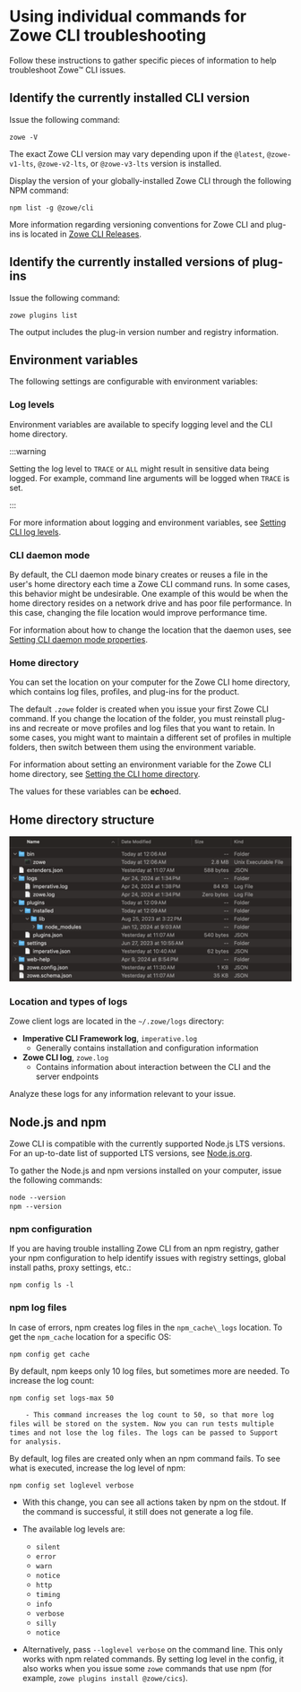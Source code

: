 # Using individual commands for Zowe CLI troubleshooting

Follow these instructions to gather specific pieces of information to help troubleshoot Zowe&trade; CLI issues.

## Identify the currently installed CLI version

Issue the following command:

```
zowe -V
```

The exact Zowe CLI version may vary depending upon if the `@latest`, `@zowe-v1-lts`, `@zowe-v2-lts`, or `@zowe-v3-lts` version is installed.

Display the version of your globally-installed Zowe CLI through the following NPM command:

```
npm list -g @zowe/cli
```

More information regarding versioning conventions for Zowe CLI and plug-ins is located in [Zowe CLI Releases](https://github.com/zowe/zowe-cli/blob/1ec04a68c7b86acebc26e2af834ce48192794ea0/RELEASE_HISTORY.md).

## Identify the currently installed versions of plug-ins

Issue the following command:

```
zowe plugins list
```

The output includes the plug-in version number and registry information.

## Environment variables

The following settings are configurable with environment variables:

### Log levels

Environment variables are available to specify logging level and the CLI home directory.

:::warning

Setting the log level to `TRACE` or `ALL` might result in sensitive data being logged. For example, command line arguments will be logged when `TRACE` is set.

:::

For more information about logging and environment variables, see [Setting CLI log levels](../../user-guide/cli-configuringcli-ev.md#setting-cli-log-levels). 

### CLI daemon mode

By default, the CLI daemon mode binary creates or reuses a file in the user's home directory each time a Zowe CLI command runs. In some cases, this behavior might be undesirable. One example of this would be when the home directory resides on a network drive and has poor file performance. In this case, changing the file location would improve performance time.

For information about how to change the location that the daemon uses, see [Setting CLI daemon mode properties](../../user-guide/cli-configuringcli-ev#setting-cli-daemon-mode-properties).

### Home directory

You can set the location on your computer for the Zowe CLI home directory, which contains log files, profiles, and plug-ins for the product.

The default `.zowe` folder is created when you issue your first Zowe CLI command. If you change the location of the folder, you must reinstall plug-ins and recreate or move profiles and log files that you want to retain. In some cases, you might want to maintain a different set of profiles in multiple folders, then switch between them using the environment variable.

For information about setting an environment variable for the Zowe CLI home directory, see [Setting the CLI home directory](../../user-guide/cli-configuringcli-ev#setting-the-cli-home-directory).

The values for these variables can be **echo**ed.

## Home directory structure

![Home Directory](../../images/troubleshoot/cli/home_struc_2.png)

### Location and types of logs

Zowe client logs are located in the `~/.zowe/logs` directory:

- **Imperative CLI Framework log**, `imperative.log`
    - Generally contains installation and configuration information
- **Zowe CLI log**, `zowe.log`
    - Contains information about interaction between the CLI and the server endpoints

Analyze these logs for any information relevant to your issue.

## Node.js and npm
Zowe CLI is compatible with the currently supported Node.js LTS versions. For an up-to-date list of supported LTS versions, see [Node.js.org](https://nodejs.org/en/download/releases/).

To gather the Node.js and npm versions installed on your computer, issue the following commands:

```
node --version
npm --version
```

### npm configuration
If you are having trouble installing Zowe CLI from an npm registry, gather your npm configuration to help identify issues with registry settings, global install paths, proxy settings, etc.:

```
npm config ls -l
```

### npm log files
In case of errors, npm creates log files in the `npm_cache\_logs` location. To get the `npm_cache` location for a specific OS:

```
npm config get cache
```

By default, npm keeps only 10 log files, but sometimes more are needed. To increase the log count:

```
npm config set logs-max 50
```

        - This command increases the log count to 50, so that more log files will be stored on the system. Now you can run tests multiple times and not lose the log files. The logs can be passed to Support for analysis.

By default, log files are created only when an npm command fails. To see what is executed, increase the log level of npm:

```
npm config set loglevel verbose
```

- With this change, you can see all actions taken by npm on the stdout. If the command is successful, it still does not generate a log file.

- The available log levels are:
    - `silent`
    - `error`
    - `warn`
    - `notice`
    - `http`
    - `timing`
    - `info`
    - `verbose`
    - `silly`
    - `notice`
<!--Explain what each log level means-->

- Alternatively, pass `--loglevel verbose` on the command line. This only works with npm related commands. By setting log level in the config, it also works when you issue some `zowe` commands that use npm (for example, `zowe plugins install @zowe/cics`).
